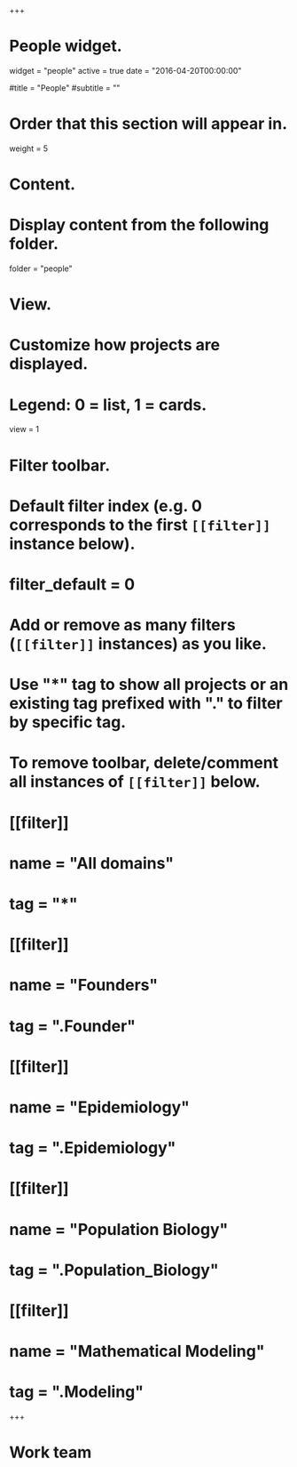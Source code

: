 +++
# People widget.
widget = "people"
active = true
date = "2016-04-20T00:00:00"

#title = "People"
#subtitle = ""

# Order that this section will appear in.
weight = 5

# Content.
# Display content from the following folder.

folder = "people"

# View.
# Customize how projects are displayed.
# Legend: 0 = list, 1 = cards.
view = 1

# Filter toolbar.

# Default filter index (e.g. 0 corresponds to the first `[[filter]]` instance below).
# filter_default = 0

# Add or remove as many filters (`[[filter]]` instances) as you like.
# Use "*" tag to show all projects or an existing tag prefixed with "." to filter by specific tag.
# To remove toolbar, delete/comment all instances of `[[filter]]` below.

# [[filter]]
#   name = "All domains"
#   tag = "*"
#   
# [[filter]]
#   name = "Founders"
#   tag = ".Founder"  
# 
# [[filter]]
#   name = "Epidemiology"
#   tag = ".Epidemiology"
# 
# [[filter]]
#   name = "Population Biology"
#   tag = ".Population_Biology"
# 
# [[filter]]
#   name = "Mathematical Modeling"
#   tag = ".Modeling"

+++

# Work team
<br>
